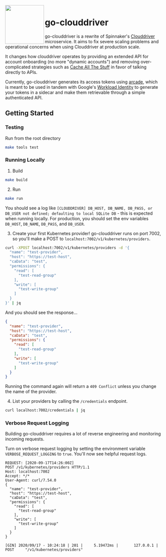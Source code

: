 <img src="https://github.com/homedepot/go-clouddriver/blob/media/clouddriver.png" width="125" align="left">

# go-clouddriver

go-clouddriver is a rewrite of Spinnaker's [Clouddriver](https://github.com/spinnaker/clouddriver) microservice. It aims to fix severe scaling problems and operational concerns when using Clouddriver at production scale.

It changes how clouddriver operates by providing an extended API for account onboarding (no more "dynamic accounts") and removing over-complicated strategies such as [Cache All The Stuff](https://github.com/spinnaker/clouddriver/tree/master/cats) in favor of talking directly to APIs.

Currently, go-clouddriver generates its access tokens using [arcade](https://github.com/billiford/arcade), which is meant to be used in tandem with Google's [Workload Identity](https://cloud.google.com/kubernetes-engine/docs/how-to/workload-identity) to generate your tokens in a sidecar and make them retrievable through a simple authenticated API.

## Getting Started

### Testing

Run from the root directory
```bash
make tools test
```

### Running Locally

1) Build
```bash
make build
```

2) Run
```bash
make run
```
You should see a log like `[CLOUDDRIVER] DB_HOST, DB_NAME, DB_PASS, or DB_USER not defined; defaulting to local SQLite DB` - this is expected when running locally. For production, you should set the env variables `DB_HOST`, `DB_NAME`, `DB_PASS`, and `DB_USER`.

3) Create your first Kubernetes provider! go-clouddriver runs on port 7002, so you'll make a POST to `localhost:7002/v1/kubernetes/providers`.
```bash
curl -XPOST localhost:7002/v1/kubernetes/providers -d '{
  "name": "test-provider",
  "host": "https://test-host",
  "caData": "test",
  "permissions": {
    "read": [
      "test-read-group"
    ],
    "write": [
      "test-write-group"
    ]
  }
}' | jq
```
And you should see the response...
```json
{
  "name": "test-provider",
  "host": "https://test-host",
  "caData": "test",
  "permissions": {
    "read": [
      "test-read-group"
    ],
    "write": [
      "test-write-group"
    ]
  }
}
```
Running the command again will return a `409 Conflict` unless you change the name of the provider.

4) List your providers by calling the `/credentials` endpoint.
```bash
curl localhost:7002/credentials | jq
```

### Verbose Request Logging

Building go-clouddriver requires a lot of reverse engineering and monitoring incoming requests.

Turn on verbose request logging by setting the environment variable `VERBOSE_REQUEST_LOGGING` to `true`. You'll now see helpful request logs.

```
REQUEST: [2020-09-17T14:26:00Z]
POST /v1/kubernetes/providers HTTP/1.1
Host: localhost:7002
Accept: */*
User-Agent: curl/7.54.0
{
  "name": "test-provider",
  "host": "https://test-host",
  "caData": "test",
  "permissions": {
    "read": [
      "test-read-group"
    ],
    "write": [
      "test-write-group"
    ]
  }
}

[GIN] 2020/09/17 - 10:24:18 | 201 |     5.19472ms |       127.0.0.1 | POST     "/v1/kubernetes/providers"
```
